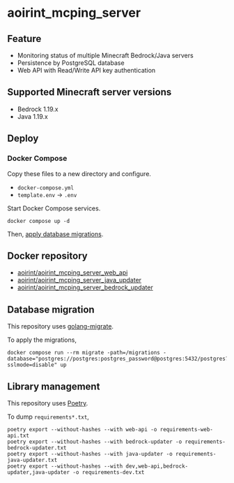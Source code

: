 # aoirint_mcping_server

## Feature

- Monitoring status of multiple Minecraft Bedrock/Java servers
- Persistence by PostgreSQL database
- Web API with Read/Write API key authentication

## Supported Minecraft server versions

- Bedrock 1.19.x
- Java 1.19.x

## Deploy

### Docker Compose

Copy these files to a new directory and configure.

- `docker-compose.yml`
- `template.env` -> `.env`

Start Docker Compose services.

```shell
docker compose up -d
```

Then, [apply database migrations](#database-migration).

## Docker repository

- [aoirint/aoirint_mcping_server_web_api](https://hub.docker.com/r/aoirint/aoirint_mcping_server_web_api)
- [aoirint/aoirint_mcping_server_java_updater](https://hub.docker.com/r/aoirint/aoirint_mcping_server_java_updater)
- [aoirint/aoirint_mcping_server_bedrock_updater](https://hub.docker.com/r/aoirint/aoirint_mcping_server_bedrock_updater)

## Database migration

This repository uses [golang-migrate](https://github.com/golang-migrate/migrate).

To apply the migrations,

```shell
docker compose run --rm migrate -path=/migrations -database="postgres://postgres:postgres_password@postgres:5432/postgres?sslmode=disable" up
```

## Library management

This repository uses [Poetry](https://github.com/python-poetry/poetry).

To dump `requirements*.txt`,

```shell
poetry export --without-hashes --with web-api -o requirements-web-api.txt
poetry export --without-hashes --with bedrock-updater -o requirements-bedrock-updater.txt
poetry export --without-hashes --with java-updater -o requirements-java-updater.txt
poetry export --without-hashes --with dev,web-api,bedrock-updater,java-updater -o requirements-dev.txt
```
